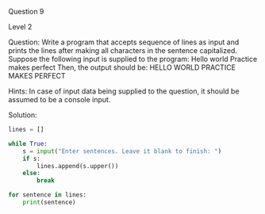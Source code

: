 Question 9 

Level 2

Question: Write a program that accepts sequence of lines as input 
and prints the lines after making all characters in the sentence capitalized.
 Suppose the following input is supplied to the program: 
 Hello world Practice makes perfect 
 Then, the output should be: 
 HELLO WORLD PRACTICE MAKES PERFECT

Hints: In case of input data being supplied to the question, 
it should be assumed to be a console input.

Solution:

```python
lines = []

while True:
    s = input("Enter sentences. Leave it blank to finish: ")
    if s:
        lines.append(s.upper())
    else:
        break

for sentence in lines:
    print(sentence)
```

